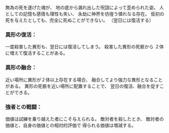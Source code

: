 無為の死を遂げた魂が、
地の底から漏れ出した呪詛によって歪められた姿。
人としての記憶も感情も理性も失い、
永劫に神界を彷徨う憐れなる存在。
仮初の死を与えたとしても、完全に死ぬことができない。
（翌日には復活する）

### 異形の復活：
一度殺害した異形も、翌日には復活してしまう。
殺害した異形の死骸から
２体に増えて復活することがある。

### 異形の融合：
近い場所に異形が２体以上存在する場合、
融合してより強力な異形となることがある。
異形の死骸を近い場所に配置することで、
翌日の復活、融合を促すことができる。

### 強者との戦闘：
価値は試練を乗り越えた者にこそ与えられる。
敵対者を殺したとき、
敵対者の価値と、自身の価値との相対的評価で
得られる価値は増減する。


